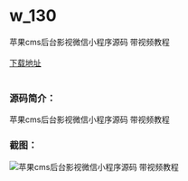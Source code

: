 # w_130
苹果cms后台影视微信小程序源码 带视频教程
<br/></br>
[下载地址](https://www.uuid2.com/130.html "下载地址")
<br/></br>
<h3>源码简介：</h3>
<p>苹果cms后台影视微信小程序源码 带视频教程<p>
<h3>截图：</h3>
<img src="https://www.uuid2.com/wp-content/uploads/img/202105/1d759c6330.jpg" alt="苹果cms后台影视微信小程序源码 带视频教程">
